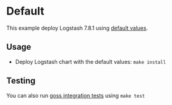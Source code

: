# Default

This example deploy Logstash 7.8.1 using [default values][].


## Usage

* Deploy Logstash chart with the default values: `make install`


## Testing

You can also run [goss integration tests][] using `make test`


[goss integration tests]: https://github.com/elastic/helm-charts/tree/7.8/logstash/examples/default/test/goss.yaml
[default values]: https://github.com/elastic/helm-charts/tree/7.8/logstash/values.yaml
